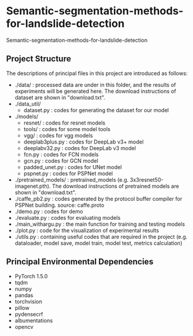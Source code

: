 # Semantic-segmentation-methods-for-landslide-detection
Semantic-segmentation-methods-for-landslide-detection

## Project Structure
The descriptions of principal files in this project are introduced as follows:
* ./data/ : processed data are under in this folder, and the results of experiments will be generated here. The download instructions of dataset are shown in "download.txt".
* ./data_util/
  * dataset.py : codes for generating the dataset for our model
* ./models/
  * resnet/ : codes for resnet models
  * tools/ : codes for some model tools
  * vgg/ : codes for vgg models
  * deeplab3plus.py : codes for DeepLab v3+ model
  * deeplabv32.py : codes for DeepLab v3 model
  * fcn.py : codes for FCN models
  * gcn.py : codes for GCN model
  * padded_unet.py : codes for UNet model
  * pspnet.py : codes for PSPNet model
* ./pretrained_models/ : pretrained_models (e.g. 3x3resnet50-imagenet.pth). The download instructions of pretrained models are shown in "download.txt".
* ./caffe_pb2.py : codes generated by the protocol buffer compiler for PSPNet building. source: caffe.proto
* ./demo.py : codes for demo
* ./evaluate.py : codes for evaluating models
* ./main_withargu.py : the main function for training and testing models
* ./plot.py : code for the visualization of experimental results
* ./utils.py : containing useful codes that are required in the project (e.g. dataloader, model save, model train, model test, metrics calculation)

## Principal Environmental Dependencies
* PyTorch 1.5.0
* tqdm
* numpy
* pandas
* torchvision
* pillow
* pydensecrf
* albumentations
* opencv
